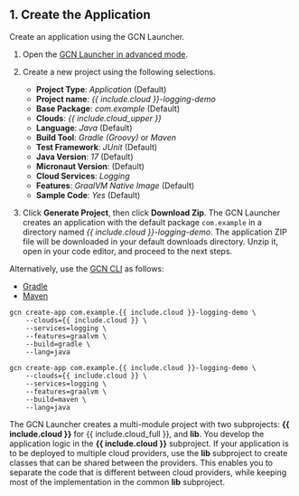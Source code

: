 ## 1. Create the Application

Create an application using the GCN Launcher.

1. Open the [GCN Launcher in advanced mode](/gcn/launcher/?advanced=true).

2. Create a new project using the following selections.
    * **Project Type**: _Application_ (Default)
    * **Project name**: _{{ include.cloud }}-logging-demo_
    * **Base Package**: _com.example_ (Default)
    * **Clouds**: _{{ include.cloud_upper }}_
    * **Language**: _Java_ (Default)
    * **Build Tool**: _Gradle (Groovy)_ or _Maven_
    * **Test Framework**: _JUnit_ (Default)
    * **Java Version**: _17_ (Default)
    * **Micronaut Version**: (Default)
    * **Cloud Services**: _Logging_
    * **Features**: _GraalVM Native Image_ (Default)
    * **Sample Code**: _Yes_ (Default)
   
3. Click **Generate Project**, then click **Download Zip**. The GCN Launcher creates an application with the default package `com.example` in a directory named _{{ include.cloud }}-logging-demo_. The application ZIP file will be downloaded in your default downloads directory. Unzip it, open in your code editor, and proceed to the next steps.

Alternatively, use the [GCN CLI](/gcn/get-started/using-gcn-cli/) as follows:

<div id="tabs-doc2">
  <ul>
    <li class="tabs-gradle"><a href="#gradle">Gradle</a></li>
    <li class="tabs-maven"><a href="#maven">Maven</a></li>
  </ul>
  <div id="gradle">
    <pre><code class="language-bash">gcn create-app com.example.{{ include.cloud }}-logging-demo \
    --clouds={{ include.cloud }} \
    --services=logging \
    --features=graalvm \
    --build=gradle \
    --lang=java</code></pre>
  </div>
  <div id="maven">
    <pre><code class="language-bash">gcn create-app com.example.{{ include.cloud }}-logging-demo \
    --clouds={{ include.cloud }} \
    --services=logging \
    --features=graalvm \
    --build=maven \
    --lang=java</code></pre>
  </div>
</div>

The GCN Launcher creates a multi-module project with two subprojects: **{{ include.cloud }}** for {{ include.cloud_full }}, and **lib**.
You develop the application logic in the **{{ include.cloud }}** subproject. If your application is to be deployed to multiple cloud providers, use the **lib** subproject to create classes that can be shared between the providers. This enables you to separate the code that is different between cloud providers, while keeping most of the implementation in the common **lib** subproject.